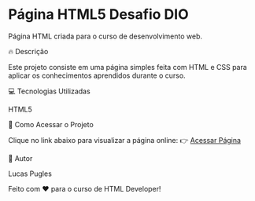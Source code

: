 # Página HTML5 Desafio DIO

Página HTML criada para o curso de desenvolvimento web.

🔥 Descrição

Este projeto consiste em uma página simples feita com HTML e CSS para aplicar os conhecimentos aprendidos durante o curso.

💻 Tecnologias Utilizadas

HTML5

📌 Como Acessar o Projeto

Clique no link abaixo para visualizar a página online:
👉 [Acessar Página](https://lucaspugles97.github.io/pagina-html5-dio/)

📄 Autor

Lucas Pugles

Feito com ❤️ para o curso de HTML Developer!

